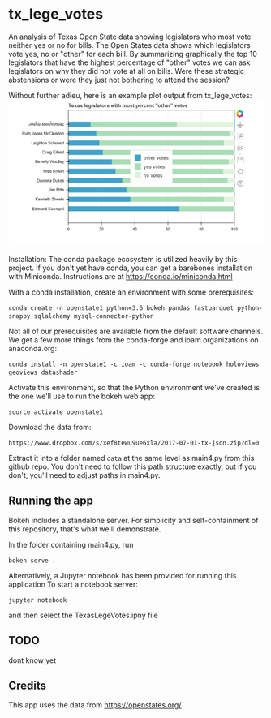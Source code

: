 # tx_lege_votes
An analysis of Texas Open State data showing legislators who most vote neither yes or no for bills.
The Open States data shows which legislators vote yes, no or "other" for each bill. 
By summarizing graphically the top 10 legislators that have the highest percentage of
"other" votes we can ask legislators on why they did not vote at all on bills.
Were these strategic abstensions or were they just not bothering to attend the session?  

Without further adieu, here is an example plot output from tx_lege_votes:
![screenshot](/ScreenCapture1.png?raw=true "UI screenshot")


Installation:
The conda package ecosystem is utilized heavily by this project. If you don't
yet have conda, you can get a barebones installation with Miniconda.
Instructions are at https://conda.io/miniconda.html

With a conda installation, create an environment with some prerequisites:

```
conda create -n openstate1 python=3.6 bokeh pandas fastparquet python-snappy sqlalchemy mysql-connector-python
```

Not all of our prerequisites are available from the default software channels.
We get a few more things from the conda-forge and ioam organizations on
anaconda.org:

```
conda install -n openstate1 -c ioam -c conda-forge notebook holoviews geoviews datashader
```

Activate this environment, so that the Python environment we've created is the
one we'll use to run the bokeh web app:

```
source activate openstate1
```

Download the data from:
```
https://www.dropbox.com/s/xef8tewu9ue6xla/2017-07-01-tx-json.zip?dl=0
```

Extract it into a folder named ``data`` at the same level as main4.py from this
github repo. You don't need to follow this path structure exactly, but if you
don't, you'll need to adjust paths in main4.py.

Running the app
-----------------

Bokeh includes a standalone server. For simplicity and self-containment of this
repository, that's what we'll demonstrate.

In the folder containing main4.py, run 

```
bokeh serve .
```

Alternatively, a Jupyter notebook has been provided for running this application
To start a notebook server:
```
jupyter notebook
```

and then select the TexasLegeVotes.ipny file

TODO
----
dont know yet

Credits
--------

This app uses the data from https://openstates.org/


```
